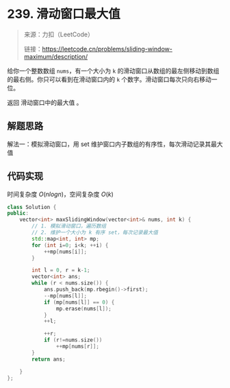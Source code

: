 ﻿# 239. 滑动窗口最大值
> 来源：力扣（LeetCode）
> 
> 链接：https://leetcode.cn/problems/sliding-window-maximum/description/

给你一个整数数组 `nums`，有一个大小为 `k` 的滑动窗口从数组的最左侧移动到数组的最右侧。你只可以看到在滑动窗口内的 `k` 个数字。滑动窗口每次只向右移动一位。

返回 滑动窗口中的最大值 。

## 解题思路
解法一：模拟滑动窗口，用 set 维护窗口内子数组的有序性，每次滑动记录其最大值

## 代码实现
时间复杂度 $O(nlogn)$，空间复杂度 $O(k)$
```cpp
class Solution {
public:
    vector<int> maxSlidingWindow(vector<int>& nums, int k) {
        // 1. 模拟滑动窗口，遍历数组
        // 2. 维护一个大小为 k 有序 set，每次记录最大值
        std::map<int, int> mp;
        for (int i=0; i<k; ++i) {
            ++mp[nums[i]];
        }

        int l = 0, r = k-1;
        vector<int> ans;
        while (r < nums.size()) {
            ans.push_back(mp.rbegin()->first);
            --mp[nums[l]];
            if (mp[nums[l]] == 0) {
                mp.erase(nums[l]);
            }
            ++l;

            ++r;
            if (r!=nums.size())
                ++mp[nums[r]];
        }
        return ans;

    }
};
```
